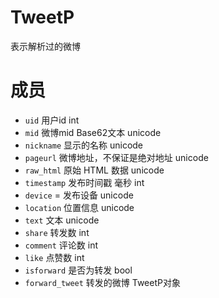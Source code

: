 # TweetP

表示解析过的微博

# 成员

- `uid`  用户id int
- `mid`  微博mid Base62文本 unicode
- `nickname` 显示的名称 unicode
- `pageurl` 微博地址，不保证是绝对地址 unicode
- `raw_html` 原始 HTML 数据 unicode
- `timestamp` 发布时间戳 毫秒 int
- `device` = 发布设备 unicode
- `location` 位置信息 unicode
- `text` 文本 unicode
- `share` 转发数 int
- `comment` 评论数 int
- `like` 点赞数 int
- `isforward` 是否为转发 bool
- `forward_tweet` 转发的微博 TweetP对象
